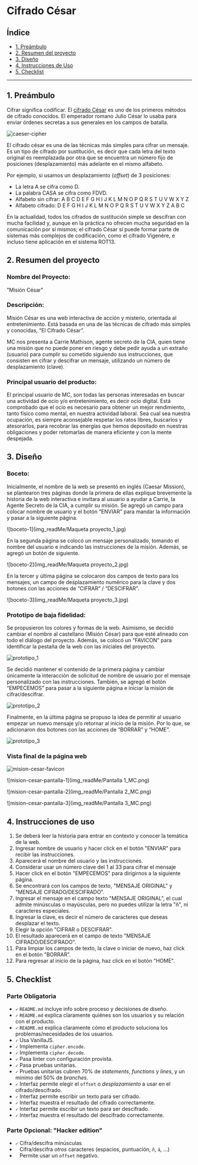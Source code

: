 # Cifrado César

## Índice

* [1. Preámbulo](#1-preámbulo)
* [2. Resumen del proyecto](#2-resumen-del-proyecto)
* [3. Diseño](#3-diseño)
* [4. Instrucciones de Uso](#4-instrucciones-de-uso)
* [5. Checklist](#5-checklist)

***

## 1. Preámbulo

Cifrar significa codificar. El [cifrado César](https://en.wikipedia.org/wiki/Caesar_cipher)
es uno de los primeros métodos de cifrado conocidos. El emperador romano Julio
César lo usaba para enviar órdenes secretas a sus generales en los campos de
batalla.

![caeser-cipher](https://upload.wikimedia.org/wikipedia/commons/thumb/2/2b/Caesar3.svg/2000px-Caesar3.svg.png)

El cifrado césar es una de las técnicas más simples para cifrar un mensaje. Es
un tipo de cifrado por sustitución, es decir que cada letra del texto original
es reemplazada por otra que se encuentra un número fijo de posiciones
(desplazamiento) más adelante en el mismo alfabeto.

Por ejemplo, si usamos un desplazamiento (_offset_) de 3 posiciones:

* La letra A se cifra como D.
* La palabra CASA se cifra como FDVD.
* Alfabeto sin cifrar: A B C D E F G H I J K L M N O P Q R S T U V W X Y Z
* Alfabeto cifrado: D E F G H I J K L M N O P Q R S T U V W X Y Z A B C

En la actualidad, todos los cifrados de sustitución simple se descifran con
mucha facilidad y, aunque en la práctica no ofrecen mucha seguridad en la
comunicación por sí mismos; el cifrado César sí puede formar parte de sistemas
más complejos de codificación, como el cifrado Vigenère, e incluso tiene
aplicación en el sistema ROT13.

## 2. Resumen del proyecto


### Nombre del Proyecto:

"Misión César"


### Descripción:

Misión César es una web interactiva de acción y misterio, orientada al entretenimiento. Está basada
en una de las técnicas de cifrado más simples y conocidas, “El Cifrado César”.

MC nos presenta a Carrie Mathison, agente secreto de la CIA, quien tiene una misión que
no puede poner en riesgo y debe pedir ayuda a un extraño (usuario) para cumplir su cometido siguiendo
sus instrucciones, que consisten en cifrar y descifrar un mensaje, utilizando un número de desplazamiento (clave).


### Principal usuario del producto:

El principal usuario de MC, son todas las personas interesadas en buscar una actividad de ocio y/o entretenimiento, es decir ocio digital.
Está comprobado que el ocio es necesario para obtener un mejor rendimiento, tanto físico como mental, en nuestra actividad laboral. Sea cual sea nuestra ocupación, es siempre aconsejable respetar los ratos libres, buscarlos y atesorarlos, para recobrar las energías que hemos depositado en nuestras obligaciones y poder retomarlas de manera eficiente y con la mente despejada.  


## 3. Diseño


### Boceto:

Inicialmente, el nombre de la web se presentó en inglés (Caesar Mission), se plantearon tres páginas donde la
primera de ellas explique brevemente la historia de la web interactiva e invitara al usuario a ayudar a Carrie,
la Agente Secreto de la CIA, a cumplir su misión. Se agregó un campo para colocar nombre de usuario y el botón
“ENVIAR” para mandar la información y pasar a la siguiente página.

![boceto-1](img_readMe/Maqueta proyecto_1.jpg)

En la segunda página se colocó un mensaje personalizado, tomando el nombre del usuario e indicando las
instrucciones de la misión. Además, se agregó un botón de siguiente.

![boceto-2](img_readMe/Maqueta proyecto_2.jpg)

En la tercer y última página se colocaron dos campos de texto para los mensajes, un campo de desplazamiento
numérico para la clave y dos botones con las acciones de “CIFRAR” / “DESCIFRAR”.

![boceto-3](img_readMe/Maqueta proyecto_3.jpg)



### Prototipo de baja fidelidad:

Se propusieron los colores y formas de la web. Asimismo, se decidió cambiar el nombre al castellano (Misión César)
para que esté alineado con todo el diálogo del proyecto. Además, se colocó un “FAVICON” para identificar la pestaña
de la web con las iniciales del proyecto.

![prototipo_1](img_readMe/Prototipo_1.jpg)

Se decidió mantener el contenido de la primera página y cambiar únicamente la interacción de solicitud de nombre de
usuario por el mensaje personalizado con las instrucciones. También, se agregó el botón “EMPECEMOS” para pasar a la
siguiente página e iniciar la misión de cifrar/descifrar.

![prototipo_2](img_readMe/Prototipo_2.jpg)

Finalmente, en la última página se propuso la idea de permitir al usuario empezar un nuevo mensaje y/o retornar al
inicio de la misión. Por lo que, se adicionaron dos botones con las acciones de “BORRAR” y “HOME”.

![prototipo_3](img_readMe/Prototipo_3.jpg)



### Vista final de la página web

![mision-cesar-favicon](img_readMe/Favicon_MC.png)

![mision-cesar-pantalla-1](img_readMe/Pantalla 1_MC.png)

![mision-cesar-pantalla-2](img_readMe/Pantalla 2_MC.png)

![mision-cesar-pantalla-3](img_readMe/Pantalla 3_MC.png)


## 4. Instrucciones de uso

1. Se deberá leer la historia para entrar en contexto y conocer la temática de la web.
2. Ingresar nombre de usuario y hacer click en el botón "ENVIAR" para recibir
las instrucciones.
3. Aparecerá el nombre del usuario y las instrucciones.
4. Considerar usar un número clave del 1 al 33 para cifrar el mensaje
5. Hacer click en el botón "EMPECEMOS" para dirigirnos a la siguiente página.
6. Se encontrará con los campos de texto, "MENSAJE ORIGINAL" y "MENSAJE CIFRADO/DESCIFRADO".
7. Ingresar el mensaje en el campo texto "MENSAJE ORIGINAL", el cual admite minúsculas o mayúsculas,
pero no puedes utilizar la letra "ñ", ni caracteres especiales.
8. Ingresar la clave, es decir el número de caracteres que deseas desplazar el texto.
9. Elegir la opción "CIFRAR o DESCIFRAR".
10. El resultado aparecerá en el campo de texto "MENSAJE CIFRADO/DESCIFRADO".
11. Para limpiar los campos de texto, la clave o iniciar de nuevo, haz click en el botón "BORRAR".
12. Para regresar al inicio de la página, haz click en el botón "HOME".




## 5. Checklist

### Parte Obligatoria

* `✓` `README.md` incluye info sobre proceso y decisiones de diseño.
* `✓` `README.md` explica claramente quiénes son los usuarios y su relación con
  el producto.
* `✓` `README.md` explica claramente cómo el producto soluciona los
  problemas/necesidades de los usuarios.
* `✓` Usa VanillaJS.
* `✓` Implementa `cipher.encode`.
* `✓` Implementa `cipher.decode`.
* `✓` Pasa linter con configuración provista.
* `✓` Pasa pruebas unitarias.
* `✓` Pruebas unitarias cubren 70% de _statements_, _functions_ y _lines_, y un
  mínimo del 50% de _branches_.
* `✓` Interfaz permite elegir el `offset` o _desplazamiento_ a usar en el
  cifrado/descifrado.
* `✓` Interfaz permite escribir un texto para ser cifrado.
* `✓` Interfaz muestra el resultado del cifrado correctamente.
* `✓` Interfaz permite escribir un texto para ser descifrado.
* `✓` Interfaz muestra el resultado del descifrado correctamente.

### Parte Opcional: "Hacker edition"

* `✓` Cifra/descifra minúsculas
* ` ` Cifra/descifra _otros_ caracteres (espacios, puntuación, `ñ`, `á`, ...)
* ` ` Permite usar un `offset` negativo.
